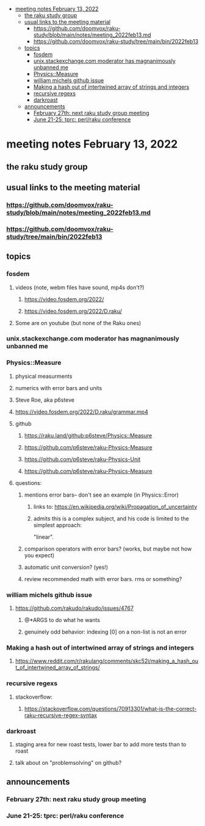- [meeting notes February 13, 2022](#orgc38e917)
  - [the raku study group](#org01fb467)
  - [usual links to the meeting material](#org4889fae)
    - [<https://github.com/doomvox/raku-study/blob/main/notes/meeting_2022feb13.md>](#org545ca33)
    - [<https://github.com/doomvox/raku-study/tree/main/bin/2022feb13>](#orge4d4d40)
  - [topics](#org8550a55)
    - [fosdem](#orgc7c7027)
    - [unix.stackexchange.com moderator has magnanimously unbanned me](#orgf0f71b7)
    - [Physics::Measure](#orge54e8b4)
    - [william michels github issue](#orgb95b334)
    - [Making a hash out of intertwined array of strings and integers](#orgd5d3d94)
    - [recursive regexs](#org29cd452)
    - [darkroast](#orgee2578c)
  - [announcements](#org1586d81)
    - [February 27th: next raku study group meeting](#org2458ac2)
    - [June 21-25: tprc: perl/raku conference](#orgba77c51)


<a id="orgc38e917"></a>

# meeting notes February 13, 2022


<a id="org01fb467"></a>

## the raku study group


<a id="org4889fae"></a>

## usual links to the meeting material


<a id="org545ca33"></a>

### <https://github.com/doomvox/raku-study/blob/main/notes/meeting_2022feb13.md>


<a id="orge4d4d40"></a>

### <https://github.com/doomvox/raku-study/tree/main/bin/2022feb13>


<a id="org8550a55"></a>

## topics


<a id="orgc7c7027"></a>

### fosdem

1.  videos (note, webm files have sound, mp4s don't?)

    1.  <https://video.fosdem.org/2022/>
    
    2.  <https://video.fosdem.org/2022/D.raku/>

2.  Some are on youtube (but none of the Raku ones)


<a id="orgf0f71b7"></a>

### unix.stackexchange.com moderator has magnanimously unbanned me


<a id="orge54e8b4"></a>

### Physics::Measure

1.  physical measurments

2.  numerics with error bars and units

3.  Steve Roe, aka p6steve

4.  <https://video.fosdem.org/2022/D.raku/grammar.mp4>

5.  github

    1.  <https://raku.land/github:p6steve/Physics::Measure>
    
    2.  <https://github.com/p6steve/raku-Physics-Measure>
    
    3.  <https://github.com/p6steve/raku-Physics-Unit>
    
    4.  <https://github.com/p6steve/raku-Physics-Measure>

6.  questions:

    1.  mentions error bars&#x2013; don't see an example (in Physics::Error)
    
        1.  links to: <https://en.wikipedia.org/wiki/Propagation_of_uncertainty>
        
        2.  admits this is a complex subject, and his code is limited to the simplest approach:
        
            "linear".
    
    2.  comparison operators with error bars?  (works, but maybe not how you expect)
    
    3.  automatic unit conversion?  (yes!)
    
    4.  review recommended math with error bars.  rms or something?


<a id="orgb95b334"></a>

### william michels github issue

1.  <https://github.com/rakudo/rakudo/issues/4767>

    1.  @\*ARGS to do what he wants
    
    2.  genuinely odd behavior: indexing [0] on a non-list is not an error


<a id="orgd5d3d94"></a>

### Making a hash out of intertwined array of strings and integers

1.  <https://www.reddit.com/r/rakulang/comments/skc52i/making_a_hash_out_of_intertwined_array_of_strings/>


<a id="org29cd452"></a>

### recursive regexs

1.  stackoverflow:

    1.  <https://stackoverflow.com/questions/70913301/what-is-the-correct-raku-recursive-regex-syntax>


<a id="orgee2578c"></a>

### darkroast

1.  staging area for new roast tests, lower bar to add more tests than to roast

2.  talk about on "problemsolving" on github?


<a id="org1586d81"></a>

## announcements


<a id="org2458ac2"></a>

### February 27th: next raku study group meeting


<a id="orgba77c51"></a>

### June 21-25: tprc: perl/raku conference

